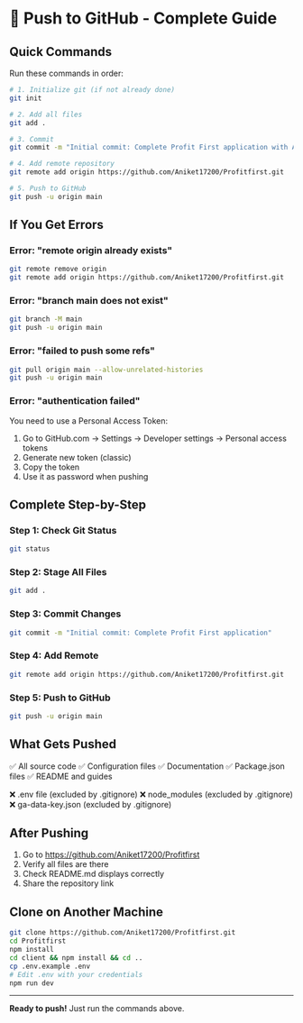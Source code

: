 # 🚀 Push to GitHub - Complete Guide

## Quick Commands

Run these commands in order:

```bash
# 1. Initialize git (if not already done)
git init

# 2. Add all files
git add .

# 3. Commit
git commit -m "Initial commit: Complete Profit First application with AI features"

# 4. Add remote repository
git remote add origin https://github.com/Aniket17200/Profitfirst.git

# 5. Push to GitHub
git push -u origin main
```

## If You Get Errors

### Error: "remote origin already exists"
```bash
git remote remove origin
git remote add origin https://github.com/Aniket17200/Profitfirst.git
```

### Error: "branch main does not exist"
```bash
git branch -M main
git push -u origin main
```

### Error: "failed to push some refs"
```bash
git pull origin main --allow-unrelated-histories
git push -u origin main
```

### Error: "authentication failed"
You need to use a Personal Access Token:
1. Go to GitHub.com → Settings → Developer settings → Personal access tokens
2. Generate new token (classic)
3. Copy the token
4. Use it as password when pushing

## Complete Step-by-Step

### Step 1: Check Git Status
```bash
git status
```

### Step 2: Stage All Files
```bash
git add .
```

### Step 3: Commit Changes
```bash
git commit -m "Initial commit: Complete Profit First application"
```

### Step 4: Add Remote
```bash
git remote add origin https://github.com/Aniket17200/Profitfirst.git
```

### Step 5: Push to GitHub
```bash
git push -u origin main
```

## What Gets Pushed

✅ All source code
✅ Configuration files
✅ Documentation
✅ Package.json files
✅ README and guides

❌ .env file (excluded by .gitignore)
❌ node_modules (excluded by .gitignore)
❌ ga-data-key.json (excluded by .gitignore)

## After Pushing

1. Go to https://github.com/Aniket17200/Profitfirst
2. Verify all files are there
3. Check README.md displays correctly
4. Share the repository link

## Clone on Another Machine

```bash
git clone https://github.com/Aniket17200/Profitfirst.git
cd Profitfirst
npm install
cd client && npm install && cd ..
cp .env.example .env
# Edit .env with your credentials
npm run dev
```

---

**Ready to push!** Just run the commands above.
